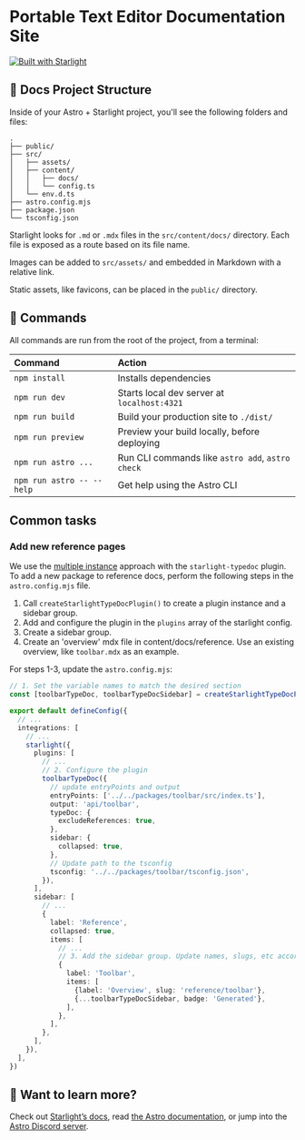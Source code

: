 # Portable Text Editor Documentation Site

[![Built with Starlight](https://astro.badg.es/v2/built-with-starlight/tiny.svg)](https://starlight.astro.build)

## 🚀 Docs Project Structure

Inside of your Astro + Starlight project, you'll see the following folders and files:

```
.
├── public/
├── src/
│   ├── assets/
│   ├── content/
│   │   ├── docs/
│   │   └── config.ts
│   └── env.d.ts
├── astro.config.mjs
├── package.json
└── tsconfig.json
```

Starlight looks for `.md` or `.mdx` files in the `src/content/docs/` directory. Each file is exposed as a route based on its file name.

Images can be added to `src/assets/` and embedded in Markdown with a relative link.

Static assets, like favicons, can be placed in the `public/` directory.

## 🧞 Commands

All commands are run from the root of the project, from a terminal:

| Command                   | Action                                           |
| :------------------------ | :----------------------------------------------- |
| `npm install`             | Installs dependencies                            |
| `npm run dev`             | Starts local dev server at `localhost:4321`      |
| `npm run build`           | Build your production site to `./dist/`          |
| `npm run preview`         | Preview your build locally, before deploying     |
| `npm run astro ...`       | Run CLI commands like `astro add`, `astro check` |
| `npm run astro -- --help` | Get help using the Astro CLI                     |

## Common tasks

### Add new reference pages

We use the [multiple instance](https://starlight-typedoc.vercel.app/guides/multiple-instances/) approach with the `starlight-typedoc` plugin. To add a new package to reference docs, perform the following steps in the `astro.config.mjs` file.

1. Call `createStarlightTypeDocPlugin()` to create a plugin instance and a sidebar group.
2. Add and configure the plugin in the `plugins` array of the starlight config.
3. Create a sidebar group.
4. Create an 'overview' mdx file in content/docs/reference. Use an existing overview, like `toolbar.mdx` as an example.

For steps 1-3, update the `astro.config.mjs`:

```ts
// 1. Set the variable names to match the desired section
const [toolbarTypeDoc, toolbarTypeDocSidebar] = createStarlightTypeDocPlugin()

export default defineConfig({
  // ...
  integrations: [
    // ...
    starlight({
      plugins: [
        // ...
        // 2. Configure the plugin
        toolbarTypeDoc({
          // update entryPoints and output
          entryPoints: ['../../packages/toolbar/src/index.ts'],
          output: 'api/toolbar',
          typeDoc: {
            excludeReferences: true,
          },
          sidebar: {
            collapsed: true,
          },
          // Update path to the tsconfig
          tsconfig: '../../packages/toolbar/tsconfig.json',
        }),
      ],
      sidebar: [
        // ...
        {
          label: 'Reference',
          collapsed: true,
          items: [
            // ...
            // 3. Add the sidebar group. Update names, slugs, etc accordingly
            {
              label: 'Toolbar',
              items: [
                {label: 'Overview', slug: 'reference/toolbar'},
                {...toolbarTypeDocSidebar, badge: 'Generated'},
              ],
            },
          ],
        },
      ],
    }),
  ],
})
```

## 👀 Want to learn more?

Check out [Starlight’s docs](https://starlight.astro.build/), read [the Astro documentation](https://docs.astro.build), or jump into the [Astro Discord server](https://astro.build/chat).
